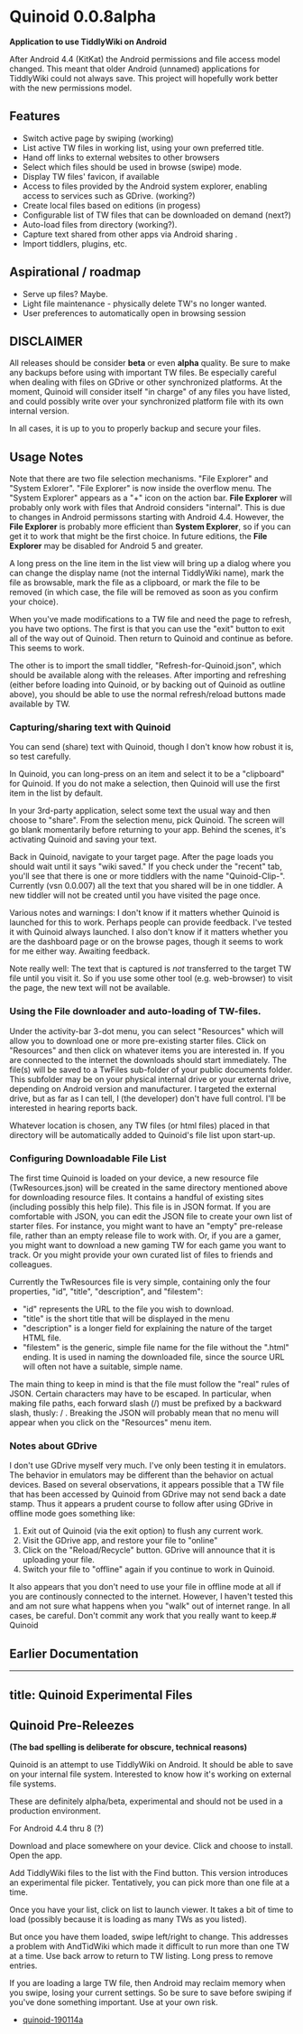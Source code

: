 # Quinoid 0.0.8alpha

**Application to use TiddlyWiki on Android**

After Android 4.4 (KitKat) the Android permissions and file access model changed.
 This meant that older Android  (unnamed) applications for
TiddlyWiki could not always save. 
This project will hopefully work better with the new permissions model.

## Features

* Switch active page by swiping (working)
* List active TW files in working list, using your own preferred title.
* Hand off links to external websites to other browsers
* Select which files should be used in browse (swipe) mode.
* Display TW files' favicon, if available
* Access to files provided by the Android system explorer, enabling access to services such as GDrive. (working?)
* Create local files based on editions (in progess)
* Configurable list of TW files that can be downloaded on demand (next?)
* Auto-load files from directory (working?).
* Capture text shared from other apps via Android sharing .
* Import tiddlers, plugins, etc.

## Aspirational / roadmap

* Serve up files? Maybe.
* Light file maintenance - physically delete TW's no longer wanted.
* User preferences to automatically open in browsing session

## DISCLAIMER

All releases should be consider **beta** or even **alpha** quality. Be sure to make any backups before using with important TW files. Be
especially careful when dealing with files on GDrive or other synchronized platforms. At the moment, Quinoid will consider itself
"in charge" of any files you have listed, and could possibly write over your synchronized platform file with its own internal version.

In all cases, it is up to you to properly backup and secure your files.

## Usage Notes

Note that there are two file selection mechanisms. "File Explorer" and "System Exlorer". "File Explorer" is now inside the overflow menu. 
The "System Explorer" appears as a "+" icon on the action bar. __File Explorer__ will probably only work
with files that Android considers "internal". This is due to changes in Android permissons starting with Android 4.4.
However, the __File Explorer__ is probably more efficient than __System Explorer__, so if you can get it to work that might be the first choice. In future editions,
the __File Explorer__ may be disabled for Android 5 and greater.

A long press on the line item in the list view will bring up a dialog where you can change the display name (not the internal TiddlyWiki name), mark the file as browsable, mark the file as a clipboard, or mark the file to be removed (in which case, the file will be removed as soon as you confirm your choice).

When you've made modifications to a TW file and need the page to refresh, you have two options. The first is that you can use the "exit" button to exit all of the way out of Quinoid. Then return to Quinoid and continue as before. This seems to work.

The other is to import the small tiddler, "Refresh-for-Quinoid.json", which should be available along with the releases. After importing and refreshing (either before loading into Quinoid, or by backing out of Quinoid as outline above), you should be able to use the normal refresh/reload buttons made available by TW.

### Capturing/sharing text with Quinoid

You can send (share) text with Quinoid, though I don't know how robust it is, so test carefully.

In Quinoid, you can long-press on an item and select it to be a "clipboard" for Quinoid. If you do not make a selection, then Quinoid will use the first item in the list by default.

In your 3rd-party application, select some text the usual way and then choose to "share". From the selection menu, pick Quinoid. The screen will go blank momentarily before returning to your app. Behind the scenes, it's activating Quinoid and saving your text.

Back in Quinoid, navigate to your target page. After the page loads you should wait until it says "wiki saved." If you check under the "recent" tab, you'll see that there is one or more tiddlers with the name "Quinoid-Clip-<date-stamp>". Currently (vsn 0.0.007) all the text that you shared will be in one tiddler. A new tiddler will not be created until you have visited the page once.

Various notes and warnings: I don't know if it matters whether Quinoid is launched for this to work. Perhaps people can provide feedback. I've tested it with Quinoid always launched. I also don't know if it matters whether you are the dashboard page or on the browse pages, though it seems to work for me either way. Awaiting feedback.

Note really well: The text that is captured is *not* transferred to the target TW file until you visit it. So if you use some other tool (e.g. web-browser) to visit the page, the new text will not be available.

### Using the File downloader and auto-loading of TW-files.

Under the activity-bar 3-dot menu, you can select "Resources" which will allow you to download one or more pre-existing starter files. Click on "Resources" and then click on whatever items you are interested in. If you are connected to the internet the downloads should start immediately. The file(s) will be saved to a TwFiles sub-folder of your public documents folder. This subfolder may be on your physical internal drive or your external drive, depending on Android version and manufacturer. I targeted the external drive, but as far as I can tell, I (the developer) don't have full control.  I'll be interested in hearing reports back.

Whatever location is chosen, any TW files (or html files) placed in that directory will be automatically added to Quinoid's file list upon start-up.  

### Configuring Downloadable File List

The first time Quinoid is loaded on your device, a new resource file (TwResources.json) will be created in the same directory mentioned above for downloading resource files. It contains a handful of existing sites (including possibly this help file). This file is in JSON format. If you are comfortable with JSON, you can edit the JSON file to create your own list of starter files. For instance, you might want to have an "empty" pre-release file, rather than an empty release file to work with. Or, if you are a gamer, you might want to download a new gaming TW for each game you want to track. Or you might provide your own curated list of files to friends and colleagues.

Currently the TwResources file is very simple, containing only the four properties, "id", "title", "description", and "filestem":

* "id" represents the URL to the file you wish to download. 
* "title" is the short title that will be displayed in the menu
* "description" is a longer field for explaining the nature of the target HTML file.
* "filestem" is the generic, simple file name for the file without the ".html" ending. It is used in naming the downloaded file, since the source URL will often not have a suitable, simple name.

The main thing to keep in mind is that the file must follow the "real" rules of JSON. Certain characters may have to be escaped. In particular, when making file paths, each forward slash (/) must be prefixed by a backward slash, thusly: \/ . Breaking the JSON will probably mean that no menu will appear when you click on the "Resources" menu item.

### Notes about GDrive

I don't use GDrive myself very much. I've only been testing it in emulators. The behavior in emulators may be different than the behavior on actual devices. Based on several observations, it appears possible that a TW file that has been accessed by Quinoid from GDrive may not send back a date stamp. Thus it appears a prudent course to follow after using GDrive in offline mode goes something like:

1. Exit out of Quinoid (via the exit option) to flush any current work.
2. Visit the GDrive app, and restore your file to "online" 
3. Click on the "Reload/Recycle" button. GDrive will announce that it is uploading your file.
4. Switch your file to "offline" again if you continue to work in Quinoid.

It also appears that you don't need to use your file in offline mode at all if you are continously connected to the internet. However, I haven't tested this and am not sure what happens when you "walk" out of internet range. In all cases, be careful. Don't commit any work that you really want to keep.# Quinoid


## Earlier Documentation

---
title: Quinoid Experimental Files
---
## Quinoid Pre-Releezes

__(The bad spelling is deliberate for obscure, technical reasons)__

Quinoid is an attempt to use TiddlyWiki on Android. It should be able to save on your internal file system. Interested to know how it's working on external file systems.

These are definitely alpha/beta, experimental and should not be used in a production environment. 

For Android 4.4 thru 8 (?)

Download and place somewhere on your device. Click and choose to install. Open the app.

Add TiddlyWiki files to the list with the Find button. This version introduces an experimental file picker. Tentatively, you can pick more than one file at a time.

Once you have your list, click on list to launch viewer. It takes a bit of time to load (possibly because it is loading as many TWs as you listed).

But once you have them loaded, swipe left/right to change. This addresses a problem with AndTidWiki which made it difficult to run more than one TW at a time. Use back arrow to return to TW listing. Long press to remove entries.

If you are loading a large TW file, then Android may reclaim memory when you swipe, losing your current settings. So be sure to save before swiping if you've done something important.
Use at your own risk.


* [quinoid-190114a](quinoid-190114a.apk)
